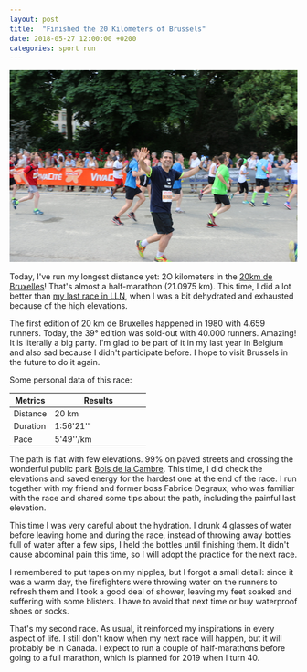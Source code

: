 ```yaml
---
layout: post
title:  "Finished the 20 Kilometers of Brussels"
date: 2018-05-27 12:00:00 +0200
categories: sport run
---
```


![Finishing the race](/images/posts/20km-brussels.jpg)

Today, I've run my longest distance yet: 2O kilometers in the [20km de Bruxelles][20kmdebruxelles]! That's almost a half-marathon (21.0975 km). This time, I did a lot better than [my last race in LLN][ten-miles-lln], when I was a bit dehydrated and exhausted because of the high elevations.

<!-- more -->

The first edition of 20 km de Bruxelles happened in 1980 with 4.659 runners. Today, the 39° edition was sold-out with 40.000 runners. Amazing! It is literally a big party. I'm glad to be part of it in my last year in Belgium and also sad because I didn't participate before. I hope to visit Brussels in the future to do it again.

Some personal data of this race:

<table class="table">
  <colgroup>
    <col width="30%" />
    <col width="70%" />
  </colgroup>
  <thead>
    <tr class="header">
      <th>Metrics</th>
      <th>Results</th>
    </tr>
  </thead>
  <tbody>
    <tr>
      <td>Distance</td>
      <td>20 km</td>
    </tr>
    <tr>
      <td>Duration</td>
      <td>1:56'21''</td>
    </tr>
    <tr>
      <td>Pace</td>
      <td>5'49''/km</td>
    </tr>
  </tbody>
</table>

The path is flat with few elevations. 99% on paved streets and crossing the wonderful public park [Bois de la Cambre][bois-de-la-cambre]. This time, I did check the elevations and saved energy for the hardest one at the end of the race. I run together with my friend and former boss Fabrice Degraux, who was familiar with the race and shared some tips about the path, including the painful last elevation.

This time I was very careful about the hydration. I drunk 4 glasses of water before leaving home and during the race, instead of throwing away bottles full of water after a few sips, I held the bottles until finishing them. It didn't cause abdominal pain this time, so I will adopt the practice for the next race.

I remembered to put tapes on my nipples, but I forgot a small detail: since it was a warm day, the firefighters were throwing water on the runners to refresh them and I took a good deal of shower, leaving my feet soaked and suffering with some blisters. I have to avoid that next time or buy waterproof shoes or socks.

That's my second race. As usual, it reinforced my inspirations in every aspect of life. I still don't know when my next race will happen, but it will probably be in Canada. I expect to run a couple of half-marathons before going to a full marathon, which is planned for 2019 when I turn 40.

[20kmdebruxelles]: http://www.20kmdebruxelles.be
[ten-miles-lln]: /2018/03/ten-miles-lln.html
[bois-de-la-cambre]: https://en.wikipedia.org/wiki/Bois_de_la_Cambre
